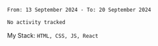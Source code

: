 <!--START_SECTION:waka-->

```txt
From: 13 September 2024 - To: 20 September 2024

No activity tracked
```

<!--END_SECTION:waka-->
My Stack: `HTML, CSS, JS, React`

